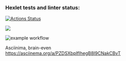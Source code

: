 ### Hexlet tests and linter status:
[![Actions Status](https://github.com/Largebro/backend-project-lvl1/workflows/hexlet-check/badge.svg)](https://github.com/Largebro/backend-project-lvl1/actions)


<a href="https://codeclimate.com/github/codeclimate/codeclimate/maintainability"><img src="https://api.codeclimate.com/v1/badges/a99a88d28ad37a79dbf6/maintainability" /></a>

![example workflow](https://github.com/Largebro/backend-project-lvl1/actions/workflows/node.js.yml/badge.svg)

Asciinima, brain-even https://asciinema.org/a/PZDSXbpIfIhegB8I9CNakCBvT
